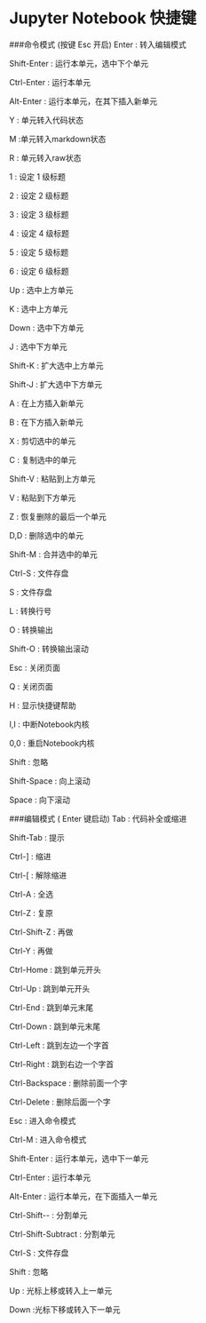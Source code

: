 # Jupyter Notebook 快捷键
###命令模式 (按键 Esc 开启)
Enter : 转入编辑模式

Shift-Enter : 运行本单元，选中下个单元

Ctrl-Enter : 运行本单元

Alt-Enter : 运行本单元，在其下插入新单元

Y : 单元转入代码状态

M :单元转入markdown状态

R : 单元转入raw状态

1 : 设定 1 级标题

2 : 设定 2 级标题

3 : 设定 3 级标题

4 : 设定 4 级标题

5 : 设定 5 级标题

6 : 设定 6 级标题

Up : 选中上方单元

K : 选中上方单元

Down : 选中下方单元

J : 选中下方单元

Shift-K : 扩大选中上方单元

Shift-J : 扩大选中下方单元

A : 在上方插入新单元

B : 在下方插入新单元

X : 剪切选中的单元

C : 复制选中的单元

Shift-V : 粘贴到上方单元

V : 粘贴到下方单元

Z : 恢复删除的最后一个单元

D,D : 删除选中的单元

Shift-M : 合并选中的单元

Ctrl-S : 文件存盘

S : 文件存盘

L : 转换行号

O : 转换输出

Shift-O : 转换输出滚动

Esc : 关闭页面

Q : 关闭页面

H : 显示快捷键帮助

I,I : 中断Notebook内核

0,0 : 重启Notebook内核

Shift : 忽略

Shift-Space : 向上滚动

Space : 向下滚动

###编辑模式 ( Enter 键启动)
Tab : 代码补全或缩进

Shift-Tab : 提示

Ctrl-] : 缩进

Ctrl-[ : 解除缩进

Ctrl-A : 全选

Ctrl-Z : 复原

Ctrl-Shift-Z : 再做

Ctrl-Y : 再做

Ctrl-Home : 跳到单元开头

Ctrl-Up : 跳到单元开头

Ctrl-End : 跳到单元末尾

Ctrl-Down : 跳到单元末尾

Ctrl-Left : 跳到左边一个字首

Ctrl-Right : 跳到右边一个字首

Ctrl-Backspace : 删除前面一个字

Ctrl-Delete : 删除后面一个字

Esc : 进入命令模式

Ctrl-M : 进入命令模式

Shift-Enter : 运行本单元，选中下一单元

Ctrl-Enter : 运行本单元

Alt-Enter : 运行本单元，在下面插入一单元

Ctrl-Shift-- : 分割单元

Ctrl-Shift-Subtract : 分割单元

Ctrl-S : 文件存盘

Shift : 忽略

Up : 光标上移或转入上一单元

Down :光标下移或转入下一单元

